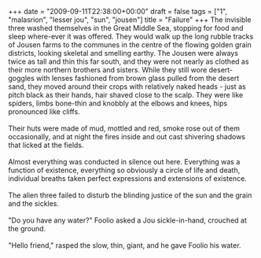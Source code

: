 +++
date = "2009-09-11T22:38:00+00:00"
draft = false
tags = ["1", "malasrion", "lesser jou", "sun", "jousen"]
title = "Failure"
+++
The invisible three washed themselves in the Great Middle Sea, stopping for food and sleep where-ever it was offered. They would walk up the long rubble tracks of Jousen farms to the communes in the centre of the flowing golden grain districts, looking skeletal and smelling earthy. The Jousen were always twice as tall and thin this far south, and they were not nearly as clothed as their more northern brothers and sisters. While they still wore desert-goggles with lenses fashioned from brown glass pulled from the desert sand, they moved around their crops with relatively naked heads - just as pitch black as their hands, hair shaved close to the scalp. They were like spiders, limbs bone-thin and knobbly at the elbows and knees, hips pronounced like cliffs.<br/><br/>Their huts were made of mud, mottled and red, smoke rose out of them occasionally, and at night the fires inside and out cast shivering shadows that licked at the fields.<br/><br/>Almost everything was conducted in silence out here. Everything was a function of existence, everything so obviously a circle of life and death, individual breaths taken perfect expressions and extensions of existence.<br/><br/>The alien three failed to disturb the blinding justice of the sun and the grain and the sickles.<br/><br/>"Do you have any water?" Foolio asked a Jou sickle-in-hand, crouched at the ground.<br/><br/>"Hello friend," rasped the slow, thin, giant, and he gave Foolio his water.<div class="blogger-post-footer"><img width='1' height='1' src='https://blogger.googleusercontent.com/tracker/5693059957647979680-752386671664216548?l=cosmiccowbell.blogspot.com' alt='' /></div>